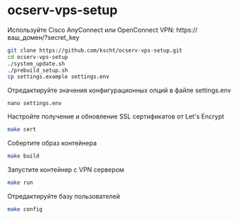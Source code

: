 # ocserv-vps-setup

Используйте Cisco AnyConnect или OpenConnect VPN:
https://ваш_домен/?secret_key


```bash
git clone https://github.com/kscht/ocserv-vps-setup.git
cd ocserv-vps-setup
./system_update.sh
./prebuild_setup.sh
cp settings.example settings.env
```

Отредактируйте значения конфигурационных опций в файле settings.env

```
nano settings.env
```

Настройте получение и обновление SSL сертификатов от Let's Encrypt

```bash
make cert
```

Собертите образ контейнера

```bash
make build
```

Запустите контейнер с VPN сервером

```bash
make run
```

Отредактируйте базу пользователей

```bash
make config
```

